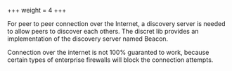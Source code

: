 +++
weight = 4
+++

For peer to peer connection over the Internet, a discovery server is needed to allow peers to discover each others. The discret lib provides an implementation of the discovery server named Beacon.

Connection over the internet is not 100% guaranted to work, because certain types of enterprise firewalls will block the connection attempts.
